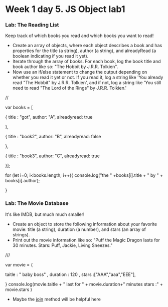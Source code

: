 # Week 1 day 5. JS Object lab1

### Lab: The Reading List

Keep track of which books you read and which books you want to read!

- Create an array of objects, where each object describes a book and has properties for the title (a string), author (a string), and alreadyRead (a boolean indicating if you read it yet).
- Iterate through the array of books. For each book, log the book title and book author like so: "The Hobbit by J.R.R. Tolkien".
- Now use an if/else statement to change the output depending on whether you read it yet or not. If you read it, log a string like 'You already read "The Hobbit" by J.R.R. Tolkien', and if not, log a string like 'You still need to read "The Lord of the Rings" by J.R.R. Tolkien.'


//

var books = [
  
 {
    title : "got",
    author: "A",
    alreadyread: true
    
  },
  
  {
    title : "book2",
    author: "B",
    alreadyread: false
  
  },
  
  
  {
    title : "book3",
    author: "C",
    alreadyread: true
    
  }]; 


for (let i=0; i<books.length; i++){
  console.log("the " +books[i].title + " by  " + books[i].author);
  
  
}



### Lab: The Movie Database

It's like IMDB, but much much smaller!

- Create an object to store the following information about your favorite movie: title (a string), duration (a number), and stars (an array of strings).
- Print out the movie information like so: "Puff the Magic Dragon lasts for 30 minutes. Stars: Puff, Jackie, Living Sneezes."

///


var movie = {

  taitle : " baby boss" ,
  duration : 120 ,
  stars :["AAA","aaa","EEE"],

}
console.log(movie.taitle + " last for " + movie.duration+" minutes stars :" + movie.stars )



  
  
  - Maybe the [join](https://developer.mozilla.org/en-US/docs/Web/JavaScript/Reference/Global_Objects/Array/join) method will be helpful here
